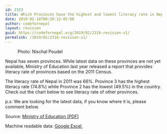 ```yaml
---
id: 2323
title: Which Provinces have the highest and lowest literacy rate in Nepal
date: 2019-02-16T00:28:12-05:00
author: codefornepal
layout: revision
guid: https://codefornepal.org/2019/02/2316-revision-v1/
permalink: /2019/02/2316-revision-v1/
---
```

<figure class="wp-block-image"><img src="https://codefornepal.org/wp-content/uploads/2019/02/41310740_943171059225476_8675138741628567552_o-1024x768.jpg" alt="" class="wp-image-2317" srcset="https://codefornepal.org/wp-content/uploads/2019/02/41310740_943171059225476_8675138741628567552_o-1024x768.jpg 1024w, https://codefornepal.org/wp-content/uploads/2019/02/41310740_943171059225476_8675138741628567552_o-300x225.jpg 300w, https://codefornepal.org/wp-content/uploads/2019/02/41310740_943171059225476_8675138741628567552_o-768x576.jpg 768w, https://codefornepal.org/wp-content/uploads/2019/02/41310740_943171059225476_8675138741628567552_o.jpg 2000w" sizes="(max-width: 1024px) 100vw, 1024px" /><figcaption>Photo: Nischal Poudel</figcaption></figure> 

<p class="has-drop-cap">
  Nepal has seven provinces. While latest data on these provinces are not yet available, <g class="gr_ gr_45 gr-alert gr_spell gr_inline_cards gr_run_anim ContextualSpelling ins-del multiReplace" id="45" data-gr-id="45">Ministry</g> of Education last year released a report that provides literacy rate of provinces based on the 2011 Census.
</p>

The literacy rate of Nepal in 2011 was 66%. Province 3 has the highest literacy rate (74.8%) while Province 2 has the lowest (49.5%) in the country. Check out the chart below to see literacy rate of other provinces. 

p.s: We are looking for the latest data, if you know where it is, please comment below. 

Source: [Ministry of Education (PDF)](https://moe.gov.np/assets/uploads/files/Education_in_Figures_2017.pdf)

Machine readable data: [Google Excel&nbsp;](https://docs.google.com/spreadsheets/d/1bzPz-tefRUAU6aAqfH9ocAJnNTL8oR8jCixw7rJ1YVY/edit?usp=sharing)